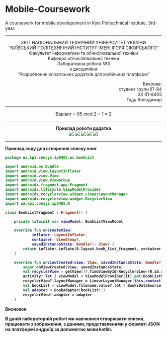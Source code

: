 # Mobile-Coursework
A coursework for mobile developement in Kyiv Politechnical Institute. 3rd-year.

----------------------------------------------------------------------------------------------------------------

<p align= "center">
ЗВІТ
НАЦІОНАЛЬНИЙ ТЕХНІЧНИЙ УНІВЕРСИТЕТ УКРАЇНИ<br />
“КИЇВСЬКИЙ ПОЛІТЕХНІЧНИЙ ІНСТИТУТ ІМЕНІ ІГОРЯ СІКОРСЬКОГО”<br />
Факультет інформатики та обчислювальної техніки<br />
Кафедра обчислювальної техніки<br />
Лабораторна робота №3<br />
з дисципліни<br />
“Розроблення клієнтських додатків для мобільних платформ”<br />
</p>
<p align="right">
Виконав:<br />
студент групи ІП-84<br />
ЗК ІП-8405<br />
Гудь Володимир<br />
</p>

----------------------------------------------------------------------------------------------------------------

<p align="center">
  Варіант = 05 mod 2 + 1 = 2 
</p>

----------------------------------------------------------------------------------------------------------------

<p align="center">
<b>Приклад роботи додатка<b><br />
<img src="https://github.com/Hud-Volodymyr/Mobile-Coursework/blob/lab2/images/2_homepage_portait.jpg?raw=true"/>
<img src="https://github.com/Hud-Volodymyr/Mobile-Coursework/blob/lab2/images/2_piechart_landscape.jpg?raw=true"/>
<img src="https://github.com/Hud-Volodymyr/Mobile-Coursework/blob/lab2/images/2_piechart_portrait.jpg?raw=true"/>
<img src="https://github.com/Hud-Volodymyr/Mobile-Coursework/blob/lab2/images/2_sine_graph_landscape.jpg?raw=true"/>
<img src="https://github.com/Hud-Volodymyr/Mobile-Coursework/blob/lab2/images/2_sine_graph_portrait.jpg?raw=true"/>
</p>
  
----------------------------------------------------------------------------------------------------------------

<p>
<b>Приклад коду для створення списку книг<b><br />
</p>
  
``` kotlin
package ua.kpi.comsys.ip8405.ui.bookList

import android.os.Bundle
import android.view.LayoutInflater
import android.view.View
import android.view.ViewGroup
import androidx.fragment.app.Fragment
import androidx.lifecycle.ViewModelProvider
import androidx.recyclerview.widget.LinearLayoutManager
import androidx.recyclerview.widget.RecyclerView
import ua.kpi.comsys.ip8405.R

class BookListFragment : Fragment() {

    private lateinit var viewModel: BookListViewModel

    override fun onCreateView(
            inflater: LayoutInflater,
            container: ViewGroup?,
            savedInstanceState: Bundle?): View? {
        return inflater.inflate(R.layout.book_list_fragment, container, false)
    }

    override fun onViewCreated(view: View, savedInstanceState: Bundle?) {
        super.onViewCreated(view, savedInstanceState)
        val recyclerView = getView()?.findViewById<RecyclerView>(R.id.recyclerView)
        activity?.let { viewModel = ViewModelProvider(it).get(BookListViewModel::class.java) }
        recyclerView?.layoutManager = LinearLayoutManager(this.context)
        val bookList = viewModel.filename.value?.let { BooksDataSource(it, requireActivity().assets) }
        val adapter = BookAdapter(bookList!!)
        recyclerView?.adapter = adapter
    }
```

<p>
<b>Висновок<b><br />
</p>

В даній лабораторній роботі ми навчилися створювати списки, працювати з зображення, з даними, представленими у форматі JSON на платформі андроїд за допомогою мови kotlin.
